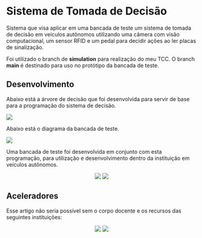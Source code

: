 # Sistema de Tomada de Decisão

Sistema que visa aplicar em uma bancada de teste um sistema de tomada de decisão em veículos autônomos utilizando uma câmera com visão computacional, um sensor RFID e um pedal para decidir ações ao ler placas de sinalização.

Foi utilizado o branch de **simulation** para realização do meu TCC. O branch **main** é destinado para uso no protótipo da bancada de teste.

## Desenvolvimento

Abaixo está a árvore de decisão que foi desenvolvida para servir de base para a programação do sistema de decisão.

<img align="center" src="/../simulation/assets/ARVORE_DECISAO.png">

Abaixo está o diagrama da bancada de teste.

<img align="center" src="/../simulation/assets/DIAGRAMA_PROJETO.png">

Uma bancada de teste foi desenvolvida em conjunto com esta programação, para utilização e desenvolvimento dentro da instituição em veículos autônomos.

<p align="center" width="100%">
  <img src="/../simulation/assets/BANCADA_PROJETO.png">
  <img src="/../simulation/assets/BANCADA_PRONTA.jpg">
</p>

## Aceleradores

Esse artigo não seria possível sem o corpo docente e os recursos das seguintes instituições:

<p align="center" width="100%">
  <img src="/../simulation/assets/UNISATC_COLORIDA.png">
  <img src="/../simulation/assets/FAPESC_COLORIDA.png">
</p>
